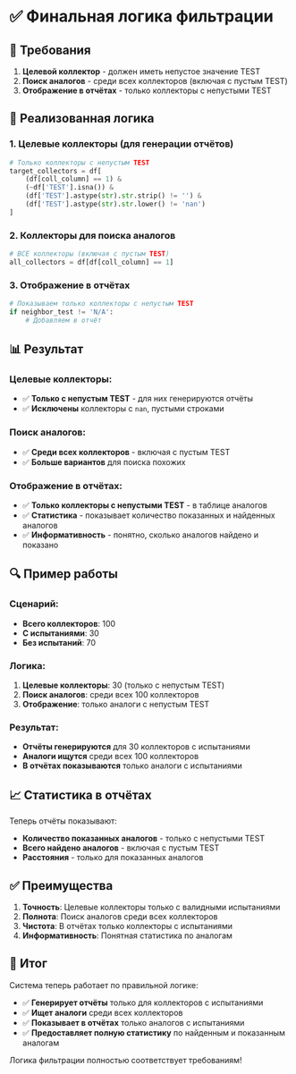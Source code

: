 # ✅ Финальная логика фильтрации

## 🎯 Требования
1. **Целевой коллектор** - должен иметь непустое значение TEST
2. **Поиск аналогов** - среди всех коллекторов (включая с пустым TEST)
3. **Отображение в отчётах** - только коллекторы с непустыми TEST

## 🔧 Реализованная логика

### 1. Целевые коллекторы (для генерации отчётов)
```python
# Только коллекторы с непустым TEST
target_collectors = df[
    (df[coll_column] == 1) & 
    (~df['TEST'].isna()) & 
    (df['TEST'].astype(str).str.strip() != '') &
    (df['TEST'].astype(str).str.lower() != 'nan')
]
```

### 2. Коллекторы для поиска аналогов
```python
# ВСЕ коллекторы (включая с пустым TEST)
all_collectors = df[df[coll_column] == 1]
```

### 3. Отображение в отчётах
```python
# Показываем только коллекторы с непустым TEST
if neighbor_test != 'N/A':
    # Добавляем в отчёт
```

## 📊 Результат

### Целевые коллекторы:
- ✅ **Только с непустым TEST** - для них генерируются отчёты
- ✅ **Исключены** коллекторы с `nan`, пустыми строками

### Поиск аналогов:
- ✅ **Среди всех коллекторов** - включая с пустым TEST
- ✅ **Больше вариантов** для поиска похожих

### Отображение в отчётах:
- ✅ **Только коллекторы с непустыми TEST** - в таблице аналогов
- ✅ **Статистика** - показывает количество показанных и найденных аналогов
- ✅ **Информативность** - понятно, сколько аналогов найдено и показано

## 🔍 Пример работы

### Сценарий:
- **Всего коллекторов**: 100
- **С испытаниями**: 30
- **Без испытаний**: 70

### Логика:
1. **Целевые коллекторы**: 30 (только с непустым TEST)
2. **Поиск аналогов**: среди всех 100 коллекторов
3. **Отображение**: только аналоги с непустым TEST

### Результат:
- **Отчёты генерируются** для 30 коллекторов с испытаниями
- **Аналоги ищутся** среди всех 100 коллекторов
- **В отчётах показываются** только аналоги с испытаниями

## 📈 Статистика в отчётах

Теперь отчёты показывают:
- **Количество показанных аналогов** - только с непустыми TEST
- **Всего найдено аналогов** - включая с пустым TEST
- **Расстояния** - только для показанных аналогов

## ✅ Преимущества

1. **Точность**: Целевые коллекторы только с валидными испытаниями
2. **Полнота**: Поиск аналогов среди всех коллекторов
3. **Чистота**: В отчётах только коллекторы с испытаниями
4. **Информативность**: Понятная статистика по аналогам

## 🎯 Итог

Система теперь работает по правильной логике:
- ✅ **Генерирует отчёты** только для коллекторов с испытаниями
- ✅ **Ищет аналоги** среди всех коллекторов
- ✅ **Показывает в отчётах** только аналогов с испытаниями
- ✅ **Предоставляет полную статистику** по найденным и показанным аналогам

Логика фильтрации полностью соответствует требованиям!

